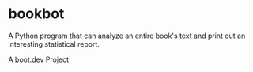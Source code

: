 # bookbot

A Python program that can analyze an entire book's text and print out an interesting statistical report.

A [boot.dev](https://boot.dev) Project
